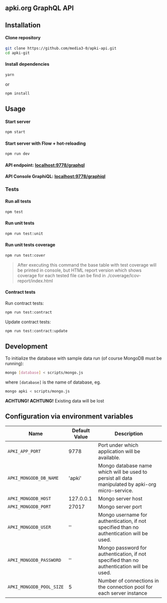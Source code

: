 ## apki.org GraphQL API

## Installation

#### Clone repository

```bash
git clone https://github.com/media3-0/apki-api.git
cd apki-git
```

#### Install dependencies

```bash
yarn
``` 
or
```bash
npm install
``` 

## Usage

#### Start server
```bash
npm start
```

#### Start server with Flow + hot-reloading
```bash
npm run dev
```

#### API endpoint: [localhost:9778/graphql](http://localhost:9778/graphql)
#### API Console GraphiQL: [localhost:9778/graphiql](http://localhost:9778/graphiql)

### Tests

#### Run all tests
```bash
npm test
```

#### Run unit tests
```bash
npm run test:unit
```

#### Run unit tests coverage
```bash
npm run test:cover
```
>After executing this command the base table with test coverage will be printed in console, but
>HTML report version which shows coverage for each tested file can be find in ./coverage/lcov-report/index.html 

#### Contract tests

Run contract tests:
```bash
npm run test:contract
```

Update contract tests:
```bash
npm run test:contract:update
```

## Development

To initialize the database with sample data run (of course MongoDB must be running):
```bash
mongo [database] < scripts/mongo.js
```
where `[database]` is the name of database, eg.
```bash
mongo apki < scripts/mongo.js
```
**ACHTUNG! ACHTUNG!** Existing data will be lost

## Configuration via environment variables
Name  | Default Value | Description
------|---------------|-------------
`APKI_APP_PORT` | 9778 | Port under which application will be available.
`APKI_MONGODB_DB_NAME` | 'apki' | Mongo database name which will be used to persist all data manipulated by apki-org micro-service.
`APKI_MONGODB_HOST` | 127.0.0.1 | Mongo server host
`APKI_MONGODB_PORT` | 27017 | Mongo server port
`APKI_MONGODB_USER` | '' | Mongo username for authentication, if not specified than no authentication will be used.
`APKI_MONGODB_PASSWORD` | '' | Mongo password for authentication, if not specified than no authentication will be used.
`APKI_MONGODB_POOL_SIZE` | 5 | Number of connections in the connection pool for each server instance
